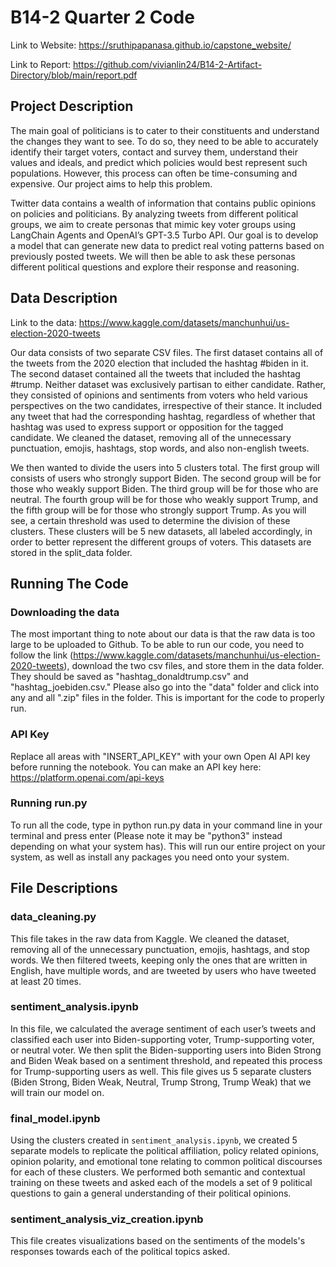 # B14-2 Quarter 2 Code

Link to Website: https://sruthipapanasa.github.io/capstone_website/

Link to Report: https://github.com/vivianlin24/B14-2-Artifact-Directory/blob/main/report.pdf

## Project Description
The main goal of politicians is to cater to their constituents and understand the changes they want to see. To do so, they need to be able to accurately identify their target voters, contact and survey them, understand their values and ideals, and predict which policies would best represent such populations. However, this process can often be time-consuming and expensive. Our project aims to help this problem.

Twitter data contains a wealth of information that contains public opinions on policies and politicians. By analyzing tweets from different political groups, we aim to create personas that mimic key voter groups using LangChain Agents and OpenAI’s GPT-3.5 Turbo API. Our goal is to develop a model that can generate new data to predict real voting patterns based on previously posted tweets. We will then be able to ask these personas different political questions and explore their response and reasoning.

## Data Description
Link to the data: https://www.kaggle.com/datasets/manchunhui/us-election-2020-tweets

Our data consists of two separate CSV files. The first dataset contains all of the tweets
from the 2020 election that included the hashtag #biden in it. The second dataset contained all
the tweets that included the hashtag #trump. Neither dataset was exclusively partisan to either
candidate. Rather, they consisted of opinions and sentiments from voters who held various
perspectives on the two candidates, irrespective of their stance. It included any tweet that had the
corresponding hashtag, regardless of whether that hashtag was used to express support or
opposition for the tagged candidate. We cleaned the dataset, removing all of the unnecessary
punctuation, emojis, hashtags, stop words, and also non-english tweets. 

We then wanted to divide the users into 5 clusters total. The first group will consists of users who strongly support Biden. The second group will be for those who weakly support Biden. The third group will be for those who are neutral. The fourth group will be for those who weakly support Trump, and the fifth group will be for those who strongly support Trump. As you will see, a certain threshold was used to determine the division of these clusters. These clusters will be 5 new datasets, all labeled accordingly, in order to better represent the different groups of voters. This datasets are stored in the split_data folder.

## Running The Code
### Downloading the data 
The most important thing to note about our data is that the raw data is too large to be uploaded to Github. To be able to run our code, 
you need to follow the link (https://www.kaggle.com/datasets/manchunhui/us-election-2020-tweets), download the two csv files, and store them in the data folder. They should be saved as "hashtag_donaldtrump.csv" and "hashtag_joebiden.csv." Please also go into the "data" folder and click into any and all ".zip" files in the folder. This is important for the code to properly run. 
### API Key
Replace all areas with "INSERT_API_KEY" with your own Open AI API key before running the notebook. You can make an API key here: https://platform.openai.com/api-keys
### Running run.py
To run all the code, type in python run.py data in your command line in your terminal and press enter (Please note it may be "python3" instead depending on what your system has). This will run our entire project on your system, as well as install any packages you need onto your system.

## File Descriptions
### data_cleaning.py
This file takes in the raw data from Kaggle. We cleaned the dataset, removing all of the unnecessary punctuation, emojis, hashtags, and stop words. We then filtered tweets, keeping only the ones that are written in English, have multiple words, and are tweeted by users who have tweeted at least 20 times.

### sentiment_analysis.ipynb
In this file, we calculated the average sentiment of each user’s tweets and classified each user into Biden-supporting voter, Trump-supporting voter, or neutral voter. We then split the Biden-supporting users into Biden Strong and Biden Weak based on a sentiment threshold, and repeated this process for Trump-supporting users as well. This file gives us 5 separate clusters (Biden Strong, Biden Weak, Neutral, Trump Strong, Trump Weak) that we will train our model on.

### final_model.ipynb
Using the clusters created in `sentiment_analysis.ipynb`, we created 5 separate models to replicate the political affiliation, policy related opinions, opinion polarity, and emotional tone relating to common political discourses for each of these clusters. We performed both semantic and contextual training on these tweets and asked each of the models a set of 9 political questions to gain a general understanding of their political opinions.

### sentiment_analysis_viz_creation.ipynb
This file creates visualizations based on the sentiments of the models's responses towards each of the political topics asked.
